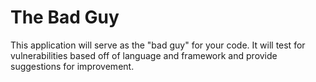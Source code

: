 # The Bad Guy

This application will serve as the "bad guy" for your code.  It will test for vulnerabilities based off of language and framework and provide suggestions for improvement.

